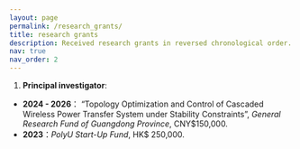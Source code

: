 ```yaml
---
layout: page
permalink: /research_grants/
title: research grants
description: Received research grants in reversed chronological order. 
nav: true
nav_order: 2
---
```


1. **Principal investigator**:
* **2024 - 2026**： “Topology Optimization and Control of Cascaded Wireless Power Transfer System under Stability Constraints”, _General Research Fund of Guangdong Province_, CNY$150,000.
* **2023**：_PolyU Start-Up Fund_, HK$ 250,000. 
